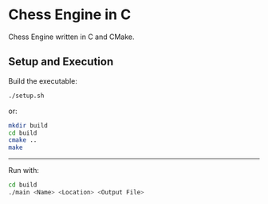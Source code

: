 # Chess Engine in C

Chess Engine written in C and CMake.

## Setup and Execution

Build the executable:
```bash
./setup.sh
```

or:
```bash
mkdir build
cd build
cmake ..
make
```

- - -

Run with:

```bash
cd build
./main <Name> <Location> <Output File>
```
